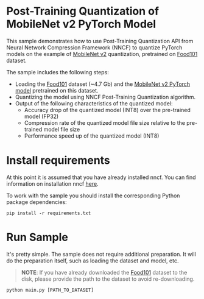 # Post-Training Quantization of MobileNet v2 PyTorch Model
This sample demonstrates how to use Post-Training Quantization API from Neural Network Compression Framework (NNCF) to quantize PyTorch models on the example of [MobileNet v2](https://huggingface.co/AlexKoff88/mobilenet_v2_food101) quantization, pretrained on [Food101](https://pytorch.org/vision/stable/generated/torchvision.datasets.Food101.html) dataset.


The sample includes the following steps:
- Loading the [Food101](https://pytorch.org/vision/stable/generated/torchvision.datasets.Food101.html) dataset (~4.7 Gb) and the [MobileNet v2 PyTorch model](https://huggingface.co/AlexKoff88/mobilenet_v2_food101) pretrained on this dataset.
- Quantizing the model using NNCF Post-Training Quantization algorithm.
- Output of the following characteristics of the quantized model:
    - Accuracy drop of the quantized model (INT8) over the pre-trained model (FP32)
    - Compression rate of the quantized model file size relative to the pre-trained model file size
    - Performance speed up of the quantized model (INT8)

# Install requirements
At this point it is assumed that you have already installed nncf. You can find information on installation nncf [here](https://github.com/openvinotoolkit/nncf#user-content-installation).

To work with the sample you should install the corresponding Python package dependencies:
```
pip install -r requirements.txt
```

# Run Sample
It's pretty simple. The sample does not require additional preparation. It will do the preparation itself, such as loading the dataset and model, etc.
> **NOTE**: If you have already downloaded the [Food101](https://pytorch.org/vision/stable/generated/torchvision.datasets.Food101.html) dataset to the disk, please provide the path to the dataset to avoid re-downloading.
```
python main.py [PATH_TO_DATASET]
```